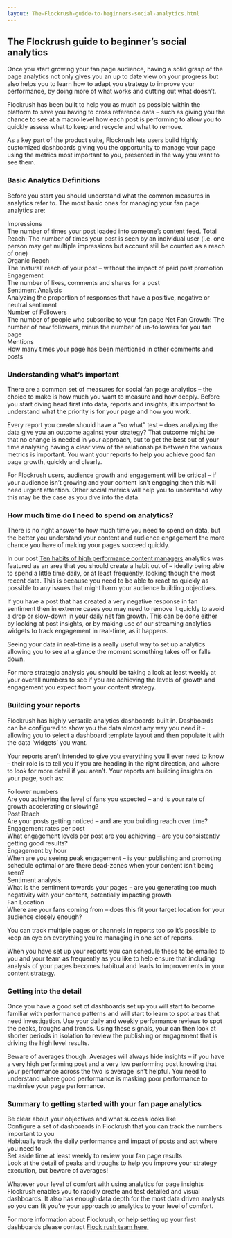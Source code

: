 ```yaml
---
layout: The-Flockrush-guide-to-beginners-social-analytics.html
---
```


<div class="ui left vertical stripe segment">
  <div class="ui left text container">
  <h2>
      The Flockrush guide to beginner’s social analytics</h2>
  <p>
      Once you start growing your fan page audience, having a solid grasp of the page analytics not only gives you an up to date view on your progress but also helps you to learn how to adapt you strategy to improve your performance, by doing more of what works
      and cutting out what doesn’t.</p>
  <p>
      Flockrush has been built to help you as much as possible within the platform to save you having to cross reference data – such as giving you the chance to see at a macro level how each post is performing to allow you to quickly assess what to keep and
      recycle and what to remove.</p>
  <p>
      As a key part of the product suite, Flockrush lets users build highly customized dashboards giving you the opportunity to manage your page using the metrics most important to you, presented in the way you want to see them.</p>
  <h3>
      Basic Analytics Definitions</h3>
  <p>
      Before you start you should understand what the common measures in analytics refer to. The most basic ones for managing your fan page analytics are:</p>
  <p></p>
  <div class="ui ordered list p-light-up">
  <div class="item space-notchem-bottom">
  <div class="content">
  <a class="header space-notchem-bottom">
              Impressions</a>
  <div class="description">
              The number of times your post loaded into someone’s content feed. Total Reach: The number of times your post is seen by an individual user (i.e. one person may get multiple impressions but account still be counted as a reach of one)</div>
</div>
</div>
  <div class="item space-notchem-bottom">
  <div class="content">
  <a class="header space-notchem-bottom">
              Organic Reach</a>
  <div class="description">
              The ‘natural’ reach of your post – without the impact of paid post promotion</div>
</div>
</div>
  <div class="item space-notchem-bottom">
  <div class="content">
  <a class="header space-notchem-bottom">
              Engagement</a>
  <div class="description">
              The number of likes, comments and shares for a post</div>
</div>
</div>
  <div class="item space-notchem-bottom">
  <div class="content">
  <a class="header space-notchem-bottom">
              Sentiment Analysis</a>
  <div class="description">
              Analyzing the proportion of responses that have a positive, negative or neutral sentiment</div>
</div>
</div>
  <div class="item space-notchem-bottom">
  <div class="content">
  <a class="header space-notchem-bottom">
              Number of Followers</a>
  <div class="description">
              The number of people who subscribe to your fan page Net Fan Growth: The number of new followers, minus the number of un-followers for you fan page</div>
</div>
</div>
  <div class="item space-notchem-bottom">
  <div class="content">
  <a class="header space-notchem-bottom">
              Mentions</a>
  <div class="description">
              How many times your page has been mentioned in other comments and posts
            </div>
</div>
</div>
</div>
  <h3>
        Understanding what’s important</h3>
  <p>
        There are a common set of measures for social fan page analytics – the choice to make is how much you want to measure and how deeply. Before you start diving head first into data, reports and insights, it’s important to understand what the priority is
        for your page and how you work.</p>
  <p>
        Every report you create should have a “so what” test – does analysing the data give you an outcome against your strategy? That outcome might be that no change is needed in your approach, but to get the best out of your time analysing having a clear view
        of the relationships between the various metrics is important. You want your reports to help you achieve good fan page growth, quickly and clearly.</p>
  <p>
        For Flockrush users, audience growth and engagement will be critical – if your audience isn’t growing and your content isn’t engaging then this will need urgent attention. Other social metrics will help you to understand why this may be the case as you
        dive into the data.
      </p>
  <h3>
        How much time do I need to spend on analytics?</h3>
  <p>
        There is no right answer to how much time you need to spend on data, but the better you understand your content and audience engagement the more chance you have of making your pages succeed quickly.</p>
  <p>
        In our post
        <u>Ten habits of high performance content managers</u> analytics was featured as an area that you should create a habit out of – ideally being able to spend a little time daily, or at least frequently, looking though the most recent data. This is
        because you need to be able to react as quickly as possible to any issues that might harm your audience building objectives. </p>
  <p>
        If you have a post that has created a very negative response in fan sentiment then in extreme cases you may need to remove it quickly to avoid a drop or slow-down in your daily net fan growth. This can be done either by looking at post insights, or by
        making use of our streaming analytics widgets to track engagement in real-time, as it happens. </p>
  <p>
        Seeing your data in real-time is a really useful way to set up analytics allowing you to see at a glance the moment something takes off or falls down.</p>
  <p>
        For more strategic analysis you should be taking a look at least weekly at your overall numbers to see if you are achieving the levels of growth and engagement you expect from your content strategy.
      </p>
  <h3>
        Building your reports</h3>
  <p>
        Flockrush has highly versatile analytics dashboards built in. Dashboards can be configured to show you the data almost any way you need it - allowing you to select a dashboard template layout and then populate it with the data ‘widgets’ you want.</p>
  <p>
        Your reports aren’t intended to give you everything you’ll ever need to know – their role is to tell you if you are heading in the right direction, and where to look for more detail if you aren’t. Your reports are building insights on your page, such
        as:</p>
  <div class="ui ordered list p-light-up">
  <div class="item space-notchem-bottom">
  <div class="content">
  <a class="header space-notchem-bottom">
              Follower numbers</a>
  <div class="description"> Are you achieving the level of fans you expected – and is your rate of growth accelerating or slowing?</div>
</div>
</div>
  <div class="item space-notchem-bottom">
  <div class="content">
  <a class="header space-notchem-bottom">
              Post Reach</a>
  <div class="description"> Are your posts getting noticed – and are you building reach over time?</div>
</div>
</div>
  <div class="item space-notchem-bottom">
  <div class="content">
  <a class="header space-notchem-bottom">
              Engagement rates per post</a>
  <div class="description"> What engagement levels per post are you achieving – are you consistently getting good results?</div>
</div>
</div>
  <div class="item space-notchem-bottom">
  <div class="content">
  <a class="header space-notchem-bottom">
              Engagement by hour</a>
  <div class="description"> When are you seeing peak engagement – is your publishing and promoting schedule optimal or are there dead-zones when your content isn’t being seen?</div>
</div>
</div>
  <div class="item space-notchem-bottom">
  <div class="content">
  <a class="header space-notchem-bottom">
              Sentiment analysis</a>
  <div class="description"> What is the sentiment towards your pages – are you generating too much negativity with your content, potentially impacting growth</div>
</div>
</div>
  <div class="item space-notchem-bottom">
  <div class="content">
  <a class="header space-notchem-bottom">
              Fan Location</a>
  <div class="description"> Where are your fans coming from – does this fit your target location for your audience closely enough?
            </div>
</div>
</div>
</div>
  <p>
        You can track multiple pages or channels in reports too so it’s possible to keep an eye on everything you’re managing in one set of reports.</p>
  <p>
        When you have set up your reports you can schedule these to be emailed to you and your team as frequently as you like to help ensure that including analysis of your pages becomes habitual and leads to improvements in your content strategy.
      </p>
  <h3>
        Getting into the detail</h3>
  <p>
        Once you have a good set of dashboards set up you will start to become familiar with performance patterns and will start to learn to spot areas that need investigation. Use your daily and weekly performance reviews to spot the peaks, troughs and trends.
        Using these signals, your can then look at shorter periods in isolation to review the publishing or engagement that is driving the high level results.</p>
  <p>
        Beware of averages though. Averages will always hide insights – if you have a very high performing post and a very low performing post knowing that your performance across the two is average isn’t helpful. You need to understand where good performance
        is masking poor performance to maximise your page performance.
      </p>
  <h3>
        Summary to getting started with your fan page analytics</h3>
  <p></p>
  <div class="ui ordered list p-light-up">
  <div class="item space-notchem-bottom">
  <div class="content">
  <a class="header space-notchem-bottom">
                Be clear about your objectives and what success looks like</a>
</div>
</div>
  <div class="item space-notchem-bottom">
  <div class="content">
  <a class="header space-notchem-bottom">
                Configure a set of dashboards in Flockrush that you can track the numbers important to you</a>
</div>
</div>
  <div class="item space-notchem-bottom">
  <div class="content">
  <a class="header space-notchem-bottom">
                Habitually track the daily performance and impact of posts and act where you need to</a>
</div>
</div>
  <div class="item space-notchem-bottom">
  <div class="content">
  <a class="header space-notchem-bottom">
                Set aside time at least weekly to review your fan page results</a>
</div>
</div>
  <div class="item space-notchem-bottom">
  <div class="content">
  <a class="header space-notchem-bottom">
                Look at the detail of peaks and troughs to help you improve your strategy execution, but beware of averages!</a>
</div>
</div>
</div>
  <p>Whatever your level of comfort with using analytics for page insights Flockrush enables you to rapidly create and test detailed and visual dashboards. It also has enough data depth for the most data driven analysts so you can fit you’re your approach
          to analytics to your level of comfort. </p>
  <p>
          For more information about Flockrush, or help setting up your first dashboards please contact
          <a href="mailto:team@flockrush.com">Flock rush team here. </a></p>
</div>
</div>

